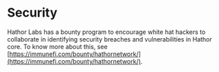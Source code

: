 # Security

Hathor Labs has a bounty program to encourage white hat hackers to collaborate in identifying security breaches and vulnerabilities in Hathor core. To know more about this, see [https://immunefi.com/bounty/hathornetwork/](https://immunefi.com/bounty/hathornetwork/).
